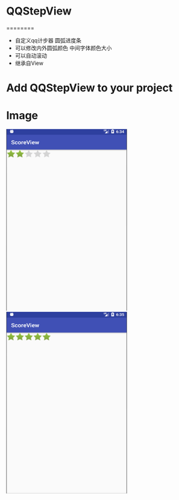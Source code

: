 # QQStepView
========
- 自定义qq计步器 圆弧进度条
- 可以修改内外圆弧颜色 中间字体颜色大小
- 可以自动滚动
- 继承自View

Add QQStepView to your project
========

Image
========
<img src="https://github.com/xiansenxuan/ScoreView/blob/master/images/2018-05-24_143505.png" width = "320" height = "480" alt="sample"/>
<img src="https://github.com/xiansenxuan/ScoreView/blob/master/images/2018-05-24_143537.png" width = "320" height = "480" alt="sample"/>
